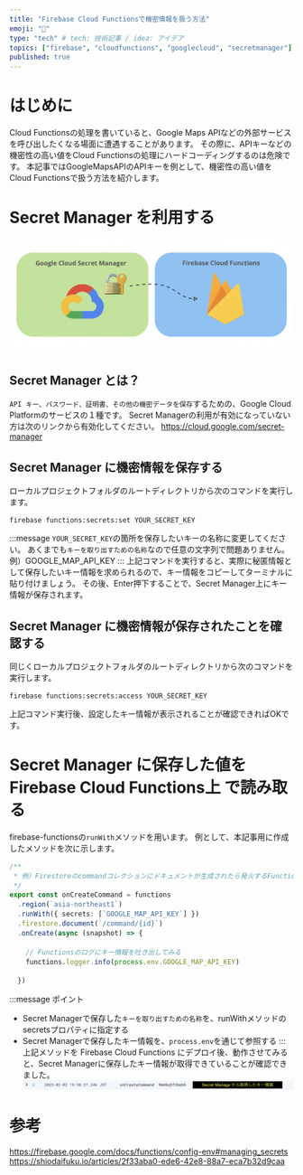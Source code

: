 ```yaml
---
title: "Firebase Cloud Functionsで機密情報を扱う方法"
emoji: "🔐"
type: "tech" # tech: 技術記事 / idea: アイデア
topics: ["firebase", "cloudfunctions", "googlecloud", "secretmanager"]
published: true
---
```

# はじめに
Cloud Functionsの処理を書いていると、Google Maps APIなどの外部サービスを呼び出したくなる場面に遭遇することがあります。
その際に、APIキーなどの機密性の高い値をCloud Functionsの処理にハードコーディングするのは危険です。
本記事ではGoogleMapsAPIのAPIキーを例として、機密性の高い値をCloud Functionsで扱う方法を紹介します。

# Secret Manager を利用する
![](/images/gcp_firebase.png)
## Secret Manager とは？
`API キー、パスワード、証明書、その他の機密データを保存`するための、Google Cloud Platformのサービスの１種です。
Secret Managerの利用が有効になっていない方は次のリンクから有効化してください。
https://cloud.google.com/secret-manager
## Secret Manager に機密情報を保存する
ローカルプロジェクトフォルダのルートディレクトリから次のコマンドを実行します。
```
firebase functions:secrets:set YOUR_SECRET_KEY
```
:::message
`YOUR_SECRET_KEY`の箇所を保存したいキーの名称に変更してください。
あくまでも`キーを取り出すための名称`なので任意の文字列で問題ありません。
例）GOOGLE_MAP_API_KEY
:::
上記コマンドを実行すると、実際に秘匿情報として保存したいキー情報を求められるので、キー情報をコピーしてターミナルに貼り付けましょう。
その後、Enter押下することで、Secret Manager上にキー情報が保存されます。
## Secret Manager に機密情報が保存されたことを確認する
同じくローカルプロジェクトフォルダのルートディレクトリから次のコマンドを実行します。
```
firebase functions:secrets:access YOUR_SECRET_KEY
```
上記コマンド実行後、設定したキー情報が表示されることが確認できればOKです。

# Secret Manager に保存した値を Firebase Cloud Functions上 で読み取る
firebase-functionsの`runWith`メソッドを用います。
例として、本記事用に作成したメソッドを次に示します。
```typescript
/**
 * 例）Firestoreのcommandコレクションにドキュメントが生成されたら発火するFunction
 */
export const onCreateCommand = functions
  .region(`asia-northeast1`)
  .runWith({ secrets: [`GOOGLE_MAP_API_KEY`] })
  .firestore.document(`/command/{id}`)
  .onCreate(async (snapshot) => {

    // Functionsのログにキー情報を吐き出してみる
    functions.logger.info(process.env.GOOGLE_MAP_API_KEY)
    
  })
```
:::message
ポイント
- Secret Managerで保存した`キーを取り出すための名称`を、runWithメソッドのsecretsプロパティに指定する
- Secret Managerで保存したキー情報を、`process.env`を通じて参照する
:::
上記メソッドを Firebase Cloud Functions にデプロイ後、動作させてみると、Secret Managerに保存したキー情報が取得できていることが確認できました。
![](/images/secret_manager_key_value.png)
# 参考
https://firebase.google.com/docs/functions/config-env#managing_secrets
https://shiodaifuku.io/articles/2f33aba0-ede6-42e8-88a7-eca7b32d9caa
